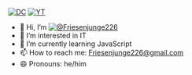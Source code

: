 [![DC](https://img.shields.io/badge/Community_Discord-blue)](https://discord.com/invite/b77hdjUuyX) [![YT](https://img.shields.io/badges/Youtube-red)](https://ww.youtube.com/Friesenjunge226)
- 👋 Hi, I’m [![@Friesenjunge226](https://img.shields.io/badge/@Friesenjunge226-green)](https://linktr.ee/friesenjunge226)
- 👀 I’m interested in IT
- 🌱 I’m currently learning JavaScript
- 📫 How to reach me: Friesenjunge226@gmail.com
- 😄 Pronouns: he/him


<!---
Friesenjunge226/Friesenjunge226 is a ✨ special ✨ repository because its `README.md` (this file) appears on your GitHub profile.
You can click the Preview link to take a look at your changes.
--->
